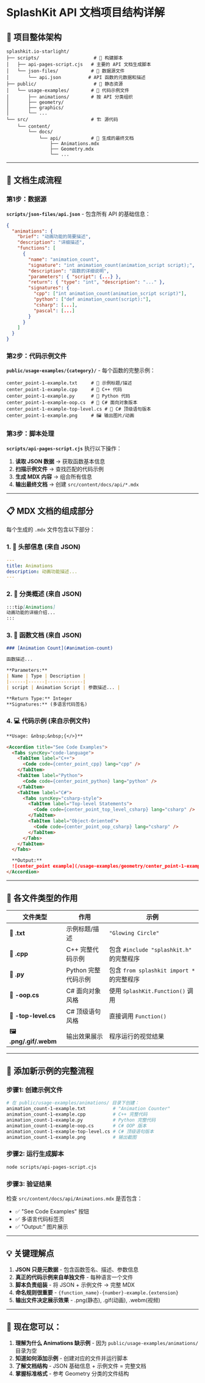 # SplashKit API 文档项目结构详解

## 📁 项目整体架构

```
splashkit.io-starlight/
├── scripts/                    # 🔧 构建脚本
│   ├── api-pages-script.cjs   # 主要的 API 文档生成脚本
│   └── json-files/            # 📄 数据源文件
│       └── api.json          # API 函数的元数据和描述
├── public/                     # 🎯 静态资源
│   └── usage-examples/        # 📝 代码示例文件
│       ├── animations/        # 按 API 分类组织
│       ├── geometry/          
│       ├── graphics/          
│       └── ...
└── src/                       # 🏗️ 源代码
    └── content/
        └── docs/
            └── api/           # 📖 生成的最终文档
                ├── Animations.mdx
                ├── Geometry.mdx
                └── ...
```

---

## 🔄 文档生成流程

### 第1步：数据源
**`scripts/json-files/api.json`** - 包含所有 API 的基础信息：

```json
{
  "animations": {
    "brief": "动画功能的简要描述",
    "description": "详细描述", 
    "functions": [
      {
        "name": "animation_count",
        "signature": "int animation_count(animation_script script);",
        "description": "函数的详细说明",
        "parameters": { "script": {...} },
        "return": { "type": "int", "description": "..." },
        "signatures": {
          "cpp": ["int animation_count(animation_script script)"],
          "python": ["def animation_count(script):"],
          "csharp": [...],
          "pascal": [...]
        }
      }
    ]
  }
}
```

### 第2步：代码示例文件
**`public/usage-examples/{category}/`** - 每个函数的完整示例：

```
center_point-1-example.txt     # 📄 示例标题/描述
center_point-1-example.cpp     # 🔷 C++ 代码
center_point-1-example.py      # 🐍 Python 代码  
center_point-1-example-oop.cs  # 🔷 C# 面向对象版本
center_point-1-example-top-level.cs # 🔷 C# 顶级语句版本
center_point-1-example.png     # 🖼️ 输出图片/动画
```

### 第3步：脚本处理
**`scripts/api-pages-script.cjs`** 执行以下操作：

1. **读取 JSON 数据** → 获取函数基本信息
2. **扫描示例文件** → 查找匹配的代码示例
3. **生成 MDX 内容** → 组合所有信息
4. **输出最终文档** → 创建 `src/content/docs/api/*.mdx`

---

## 📋 MDX 文档的组成部分

每个生成的 `.mdx` 文件包含以下部分：

### 1. 📑 头部信息 (来自 JSON)
```yaml
---
title: Animations
description: 动画功能描述...
---
```

### 2. 📝 分类概述 (来自 JSON)
```markdown
:::tip[Animations]
动画功能的详细介绍...
:::
```

### 3. 🔧 函数文档 (来自 JSON)
```markdown
### [Animation Count](#animation-count)

函数描述...

**Parameters:**
| Name | Type | Description |
|------|------|-------------|
| script | Animation Script | 参数描述... |

**Return Type:** Integer
**Signatures:** (多语言代码签名)
```

### 4. 💻 代码示例 (来自示例文件)
```markdown
**Usage: &nbsp;&nbsp;{</>}**

<Accordion title="See Code Examples">
  <Tabs syncKey="code-language">
    <TabItem label="C++">
      <Code code={center_point_cpp} lang="cpp" />
    </TabItem>
    <TabItem label="Python">  
      <Code code={center_point_python} lang="python" />
    </TabItem>
    <TabItem label="C#">
      <Tabs syncKey="csharp-style">
        <TabItem label="Top-level Statements">
          <Code code={center_point_top_level_csharp} lang="csharp" />
        </TabItem>
        <TabItem label="Object-Oriented">
          <Code code={center_point_oop_csharp} lang="csharp" />
        </TabItem>
      </Tabs>
    </TabItem>
  </Tabs>

  **Output:**
  ![center_point example](/usage-examples/geometry/center_point-1-example.png)
</Accordion>
```

---

## 🎯 各文件类型的作用

| 文件类型 | 作用 | 示例 |
|---------|------|------|
| **📄 .txt** | 示例标题/描述 | `"Glowing Circle"` |
| **🔷 .cpp** | C++ 完整代码示例 | 包含 `#include "splashkit.h"` 的完整程序 |
| **🐍 .py** | Python 完整代码示例 | 包含 `from splashkit import *` 的完整程序 |
| **🔷 -oop.cs** | C# 面向对象风格 | 使用 `SplashKit.Function()` 调用 |
| **🔷 -top-level.cs** | C# 顶级语句风格 | 直接调用 `Function()` |
| **🖼️ .png/.gif/.webm** | 输出效果展示 | 程序运行的视觉结果 |

---

## 🔄 添加新示例的完整流程

### 步骤1: 创建示例文件
```bash
# 在 public/usage-examples/animations/ 目录下创建：
animation_count-1-example.txt          # "Animation Counter"  
animation_count-1-example.cpp          # C++ 完整代码
animation_count-1-example.py           # Python 完整代码
animation_count-1-example-oop.cs       # C# OOP 版本
animation_count-1-example-top-level.cs # C# 顶级语句版本
animation_count-1-example.png          # 输出截图
```

### 步骤2: 运行生成脚本
```bash
node scripts/api-pages-script.cjs
```

### 步骤3: 验证结果
检查 `src/content/docs/api/Animations.mdx` 是否包含：
- ✅ "See Code Examples" 按钮
- ✅ 多语言代码标签页  
- ✅ "Output:" 图片展示

---

## 💡 关键理解点

1. **JSON 只是元数据** - 包含函数签名、描述、参数信息
2. **真正的代码示例来自单独文件** - 每种语言一个文件
3. **脚本负责组装** - 将 JSON + 示例文件 → 完整 MDX
4. **命名规则很重要** - `{function_name}-{number}-example.{extension}`
5. **输出文件决定展示效果** - .png(静态), .gif(动画), .webm(视频)

---

## 🚀 现在您可以：

1. **理解为什么 Animations 缺示例** - 因为 `public/usage-examples/animations/` 目录为空
2. **知道如何添加示例** - 创建对应的文件并运行脚本
3. **了解文档结构** - JSON 基础信息 + 示例文件 = 完整文档
4. **掌握标准格式** - 参考 Geometry 分类的文件结构
